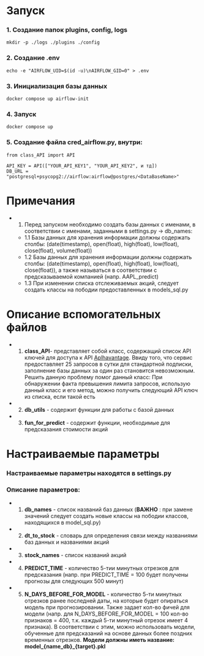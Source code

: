 # Запуск

### 1. Создание папок plugins, config, logs
```
mkdir -p ./logs ./plugins ./config
```

### 2. Создание .env
```
echo -e "AIRFLOW_UID=$(id -u)\nAIRFLOW_GID=0" > .env
```

### 3. Инициализация базы данных
```
docker compose up airflow-init
```
### 4. Запуск 
```
docker compose up
```

### 5. Создание файла cred_airflow.py, внутри:
```
from class_API import API

API_KEY = API(["YOUR_API_KEY1", "YOUR_API_KEY2", и тд])
DB_URL = "postgresql+psycopg2://airflow:airflow@postgres/<DataBaseName>"

```
# Примечания
* 1. Перед запуском необходимо создать базы данных с именами, в соответствии с именами, заданными в settings.py -> db_names:
    * 1.1 Базы данных для хранения информации должны содержать столбы: (date(timestamp), open(float), high(float), low(float), close(float), volume(float))
    * 1.2 Базы данных для хранения информации должны содержать столбы: (date(timestamp), open(float), high(float), low(float), close(float)), а также называться в соответствии с предсказываемой компанией (напр. AAPL_predict)
    * 1.3 При изменении списка отслеживаемых акций, следует создать классы на пободии предоставленных в models_sql.py 
# Описание вспомогательных файлов
* 1. **class_API**- представляет собой класс, содержащий список API ключей для доступа к API [Aplhavantage](https://www.alphavantage.co/). Ввиду того, что сервис предоставляет 25 запросов в сутки для стандартной подписки, заполнение базы данных за один раз становится невозможным. Решить данную проблему помог данный класс: При обнаружении факта превышения лимита запросов, использую данный класс и его метод, можно получить следующий API ключ из списка, если такой есть
* 2. **db_utils** - содержит функции для работы с базой данных
* 3. **fun_for_predict** - содержит функции, необходимые для предсказания стоимости акций

# Настраиваемые параметры
### Настраиваемые параметры находятся в settings.py
### Описание параметров:
* 1. **db_names** - список названий баз данных (**ВАЖНО** : при замене значений следует создать новые классы на пободии классов, находящихся в model_sql.py)
* 2. **dt_to_stock** - словарь для определения связи между названиями баз данных и названиями акций
* 3. **stock_names** - список названий акций
* 4. **PREDICT_TIME** - количество 5-тии минутных отрезков для предсказания (напр. при PREDICT_TIME = 100 будет получены прогнозы для следующих 500 минут) 
* 5. **N_DAYS_BEFORE_FOR_MODEL** - количество 5-ти минутных отрезков ранее последней даты, на которые будет опираться модель при прогнозировании. Также задает кол-во фичей для модели (напр. для N_DAYS_BEFORE_FOR_MODEL = 100 кол-во признаков = 400, т.к. каждый 5-ти минутный отрезок имеет 4 признака). В соответствии с этим, можно использовать модели, обученные для предсказаний на основе данных более поздних временных отрезков. **Модели должны иметь название: model_{name_db}_{target}.pkl**
